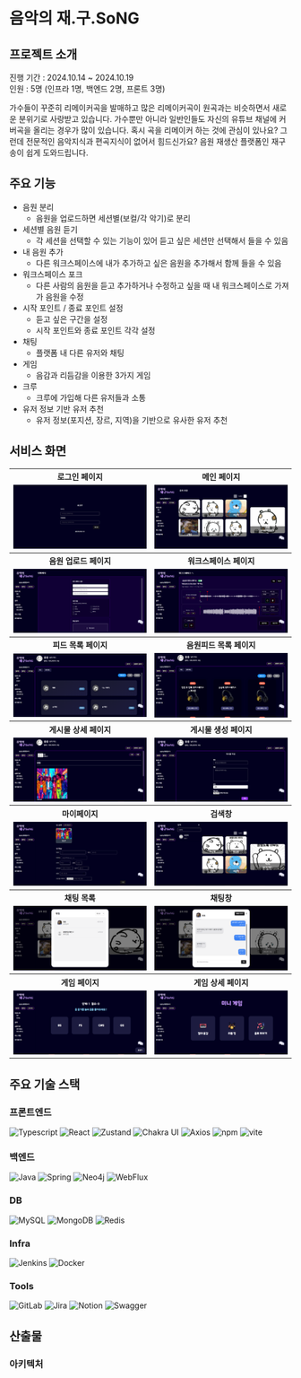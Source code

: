 # 음악의 재.구.SoNG


## 프로젝트 소개
진행 기간 : 2024.10.14 ~ 2024.10.19  
인원 : 5명 (인프라 1명, 백엔드 2명, 프론트 3명)

가수들이 꾸준히 리메이커곡을 발매하고 많은 리메이커곡이 원곡과는 비슷하면서 새로운 분위기로 사랑받고 있습니다. 가수뿐만 아니라 일반인들도 자신의 유튜브 채널에 커버곡을 올리는 경우가 많이 있습니다. 혹시 곡을 리메이커 하는 것에 관심이 있나요? 그런데 전문적인 음악지식과 편곡지식이 없어서 힘드신가요? 음원 재생산 플랫폼인 재구송이 쉽게 도와드립니다.

## 주요 기능
- 음원 분리
    - 음원을 업로드하면 세션별(보컬/각 악기)로 분리
- 세션별 음원 듣기
    - 각 세션을 선택할 수 있는 기능이 있어 듣고 싶은 세션만 선택해서 들을 수 있음
- 내 음원 추가
    - 다른 워크스페이스에 내가 추가하고 싶은 음원을 추가해서 함께 들을 수 있음
- 워크스페이스 포크 
    - 다른 사람의 음원을 듣고 추가하거나 수정하고 싶을 때 내 워크스페이스로 가져가 음원을 수정
- 시작 포인트 / 종료 포인트 설정
    - 듣고 싶은 구간을 설정
    - 시작 포인트와 종료 포인트 각각 설정
- 채팅
    - 플랫폼 내 다른 유저와 채팅
- 게임
    - 음감과 리듬감을 이용한 3가지 게임
- 크루
    - 크루에 가입해 다른 유저들과 소통
- 유저 정보 기반 유저 추천
    - 유저 정보(포지션, 장르, 지역)을 기반으로 유사한 유저 추천

## 서비스 화면

<table>
    <tr>
        <th style="text-align: center;">로그인 페이지</th>
        <th style="text-align: center;">메인 페이지</th>
    </tr>
    <tr>
        <td><img src="resource/screen/1.png"></td>
        <td><img src="resource/screen/2.png"></td>
    </tr>
    <tr>
        <th style="text-align: center;"> 음원 업로드 페이지</th>
        <th style="text-align: center;">워크스페이스 페이지</th>
    </tr>
    <tr>
        <td><img src="resource/screen/3.png"></td>
        <td><img src="resource/screen/4.png"></td>
    </tr>
    <tr>
        <th style="text-align: center;">피드 목록 페이지</th>
        <th style="text-align: center;">음원피드 목록 페이지</th>
    </tr>
    <tr>
        <td><img src="resource/screen/5.png"></td>
        <td><img src="resource/screen/6.png"></td>
    </tr>
    <tr>
        <th style="text-align: center;">게시물 상세 페이지</th>
        <th style="text-align: center;">게시물 생성 페이지</th>
    </tr>
    <tr>
        <td><img src="resource/screen/7.png"></td>
        <td><img src="resource/screen/8.png"></td>
    </tr>
    <tr>
        <th style="text-align: center;">마이페이지</th>
        <th style="text-align: center;">검색창</th>
    </tr>
    <tr>
        <td><img src="resource/screen/9.png"></td>
        <td><img src="resource/screen/10.png"></td>
    </tr>
        <tr>
        <th style="text-align: center;">채팅 목록</th>
        <th style="text-align: center;">채팅창</th>
    </tr>
    <tr>
        <td><img src="resource/screen/11.png"></td>
        <td><img src="resource/screen/12.png"></td>
    </tr>
        <tr>
        <th style="text-align: center;">게임 페이지</th>
        <th style="text-align: center;">게임 상세 페이지</th>
    </tr>
    <tr>
        <td><img src="resource/screen/13.png"></td>
        <td><img src="resource/screen/14.png"></td>
    </tr>
</table>



## 주요 기술 스택

### 프론트엔드
![Typescript](https://img.shields.io/badge/TypeScript-007ACC?style=for-the-badge&logo=typescript&logoColor=white)
![React](https://img.shields.io/badge/React-20232A?style=for-the-badge&logo=react&logoColor=61DAFB)
![Zustand](https://img.shields.io/badge/Zustand-2962FF?style=for-the-badge)
![Chakra UI](https://img.shields.io/badge/Chakra--UI-319795?style=for-the-badge&logo=chakra-ui&logoColor=white)
![Axios](https://img.shields.io/badge/axios-671ddf?&style=for-the-badge&logo=axios&logoColor=white)
![npm](https://img.shields.io/badge/npm-CB3837?style=for-the-badge&logo=npm&logoColor=white)
![vite](https://img.shields.io/badge/Vite-B73BFE?style=for-the-badge&logo=vite&logoColor=FFD62E)

### 백엔드
![Java](https://img.shields.io/badge/java-%23ED8B00.svg?style=for-the-badge&logo=openjdk&logoColor=white)
![Spring](https://img.shields.io/badge/Spring-6DB33F?style=for-the-badge&logo=spring&logoColor=white)
![Neo4j](https://img.shields.io/badge/Neo4j-018bff?style=for-the-badge&logo=neo4j&logoColor=white)
![WebFlux](https://img.shields.io/badge/WebFlux-76D04B?style=for-the-badge&logoColor=white)


### DB
![MySQL](https://img.shields.io/badge/mysql-4479A1.svg?style=for-the-badge&logo=mysql&logoColor=white)
![MongoDB](https://img.shields.io/badge/MongoDB-%234ea94b.svg?style=for-the-badge&logo=mongodb&logoColor=white)
![Redis](https://img.shields.io/badge/redis-%23DD0031.svg?style=for-the-badge&logo=redis&logoColor=white)

### Infra
![Jenkins](https://img.shields.io/badge/Jenkins-49728B?style=for-the-badge&logo=jenkins&logoColor=white)
![Docker](https://img.shields.io/badge/Docker-2CA5E0?style=for-the-badge&logo=docker&logoColor=white)

### Tools
![GitLab](https://img.shields.io/badge/gitlab-%23181717.svg?style=for-the-badge&logo=gitlab&logoColor=white)
![Jira](https://img.shields.io/badge/jira-%230A0FFF.svg?style=for-the-badge&logo=jira&logoColor=white)
![Notion](https://img.shields.io/badge/Notion-%23000000.svg?style=for-the-badge&logo=notion&logoColor=white)
![Swagger](https://img.shields.io/badge/-Swagger-%23Clojure?style=for-the-badge&logo=swagger&logoColor=white)

## 산출물

### 아키텍처

